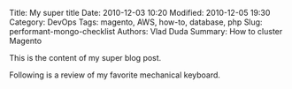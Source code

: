 Title: My super title
Date: 2010-12-03 10:20
Modified: 2010-12-05 19:30
Category: DevOps
Tags: magento, AWS, how-to, database, php
Slug: performant-mongo-checklist
Authors: Vlad Duda
Summary: How to cluster Magento

This is the content of my super blog post.

Following is a review of my favorite mechanical keyboard.
